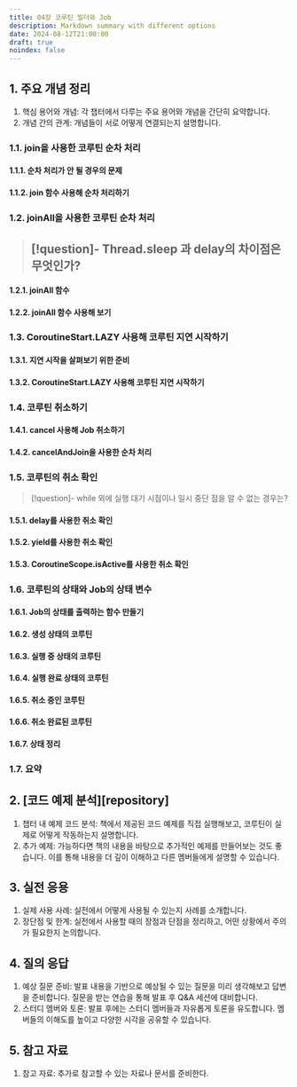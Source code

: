```yaml
---
title: 04장 코루틴 빌더와 Job
description: Markdown summary with different options
date: 2024-08-12T21:00:00
draft: true
noindex: false
---
```

## 1. 주요 개념 정리  
1. 핵심 용어와 개념: 각 챕터에서 다루는 주요 용어와 개념을 간단히 요약합니다. 
2. 개념 간의 관계: 개념들이 서로 어떻게 연결되는지 설명합니다.
### 1.1. join을 사용한 코루틴 순차 처리

#### 1.1.1. 순차 처리가 안 될 경우의 문제


#### 1.1.2. join 함수 사용해 순차 처리하기


### 1.2. joinAll을 사용한 코루틴 순차 처리

> [!question]- Thread.sleep 과 delay의 차이점은 무엇인가?
> - 


#### 1.2.1. joinAll 함수


#### 1.2.2. joinAll 함수 사용해 보기


### 1.3. CoroutineStart.LAZY 사용해 코루틴 지연 시작하기


#### 1.3.1. 지연 시작을 살펴보기 위한 준비


#### 1.3.2. CoroutineStart.LAZY 사용해 코루틴 지연 시작하기


### 1.4. 코루틴 취소하기


#### 1.4.1. cancel 사용해 Job 취소하기


#### 1.4.2. cancelAndJoin을 사용한 순차 처리


### 1.5. 코루틴의 취소 확인

> [!question]- while 외에 실행 대기 시점이나 일시 중단 점을 알 수 없는 경우는?
>

#### 1.5.1. delay를 사용한 취소 확인


#### 1.5.2. yield를 사용한 취소 확인


#### 1.5.3. CoroutineScope.isActive를 사용한 취소 확인


### 1.6. 코루틴의 상태와 Job의 상태 변수


#### 1.6.1. Job의 상태를 출력하는 함수 만들기


#### 1.6.2. 생성 상태의 코루틴


#### 1.6.3. 실행 중 상태의 코루틴


#### 1.6.4. 실행 완료 상태의 코루틴


#### 1.6.5. 취소 중인 코루틴


#### 1.6.6. 취소 완료된 코루틴


#### 1.6.7. 상태 정리


### 1.7. 요약



## 2. [코드 예제 분석][repository]
   1. 챕터 내 예제 코드 분석: 책에서 제공된 코드 예제를 직접 실행해보고, 코루틴이 실제로 어떻게 작동하는지 설명합니다. 
   2. 추가 예제: 가능하다면 책의 내용을 바탕으로 추가적인 예제를 만들어보는 것도 좋습니다. 이를 통해 내용을 더 깊이 이해하고 다른 멤버들에게 설명할 수 있습니다.
## 3. 실전 응용
   1. 실제 사용 사례: 실전에서 어떻게 사용될 수 있는지 사례를 소개합니다. 
   2. 장단점 및 한계: 실전에서 사용할 때의 장점과 단점을 정리하고, 어떤 상황에서 주의가 필요한지 논의합니다.


## 4. 질의 응답
   1. 예상 질문 준비: 발표 내용을 기반으로 예상될 수 있는 질문을 미리 생각해보고 답변을 준비합니다. 질문을 받는 연습을 통해 발표 후 Q&A 세션에 대비합니다. 
   2. 스터디 멤버와 토론: 발표 후에는 스터디 멤버들과 자유롭게 토론을 유도합니다. 멤버들의 이해도를 높이고 다양한 시각을 공유할 수 있습니다.
## 5. 참고 자료
   1. 참고 자료: 추가로 참고할 수 있는 자료나 문서를 준비한다.


  